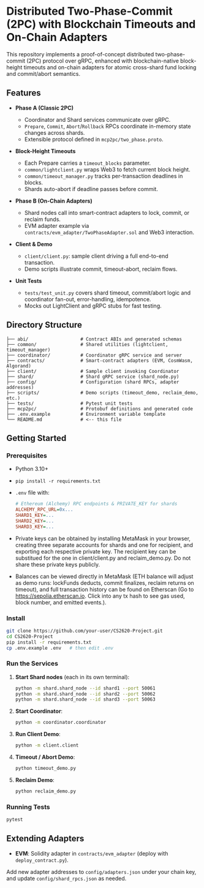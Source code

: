 # Distributed Two-Phase-Commit (2PC) with Blockchain Timeouts and On-Chain Adapters

This repository implements a proof-of-concept distributed two-phase-commit (2PC) protocol over gRPC, enhanced with blockchain-native block-height timeouts and on-chain adapters for atomic cross-shard fund locking and commit/abort semantics.

## Features

* **Phase A (Classic 2PC)**

  * Coordinator and Shard services communicate over gRPC.
  * `Prepare`, `Commit`, `Abort`/`Rollback` RPCs coordinate in-memory state changes across shards.
  * Extensible protocol defined in `mcp2pc/two_phase.proto`.

* **Block-Height Timeouts**

  * Each Prepare carries a `timeout_blocks` parameter.
  * `common/lightclient.py` wraps Web3 to fetch current block height.
  * `common/timeout_manager.py` tracks per-transaction deadlines in blocks.
  * Shards auto-abort if deadline passes before commit.

* **Phase B (On-Chain Adapters)**

  * Shard nodes call into smart-contract adapters to lock, commit, or reclaim funds.
  * EVM adapter example via `contracts/evm_adapter/TwoPhaseAdapter.sol` and Web3 interaction.

* **Client & Demo**

  * `client/client.py`: sample client driving a full end-to-end transaction.
  * Demo scripts illustrate commit, timeout-abort, reclaim flows.

* **Unit Tests**

  * `tests/test_unit.py` covers shard timeout, commit/abort logic and coordinator fan-out, error-handling, idempotence.
  * Mocks out LightClient and gRPC stubs for fast testing.

## Directory Structure

```
├── abi/                   # Contract ABIs and generated schemas
├── common/                # Shared utilities (lightclient, timeout_manager)
├── coordinator/           # Coordinator gRPC service and server
├── contracts/             # Smart-contract adapters (EVM, CosmWasm, Algorand)
├── client/                # Sample client invoking Coordinator
├── shard/                 # Shard gRPC service (shard_node.py)
├── config/                # Configuration (shard RPCs, adapter addresses)
├── scripts/               # Demo scripts (timeout_demo, reclaim_demo, etc.)
├── tests/                 # Pytest unit tests
├── mcp2pc/                # Protobuf definitions and generated code
├── .env.example           # Environment variable template
└── README.md              # <-- this file
```

## Getting Started

### Prerequisites

* Python 3.10+
* `pip install -r requirements.txt`
* `.env` file with:

  ```ini
  # Ethereum (Alchemy) RPC endpoints & PRIVATE_KEY for shards
  ALCHEMY_RPC_URL=0x...  
  SHARD1_KEY=...
  SHARD2_KEY=...
  SHARD3_KEY=...
  ```

* Private keys can be obtained by installing MetaMask in your browser, creating three separate accounts for shards and one for recipient, and exporting each respective private key. The recipient key can be substitued for the one in client/client.py and reclaim_demo.py. Do not share these private keys publicly.
* Balances can be viewed directly in MetaMask (ETH balance will adjust as demo runs: lockFunds deducts, commit finalizes, reclaim returns on timeout), and full transaction history can be found on Etherscan (Go to https://sepolia.etherscan.io. Click into any tx hash to see gas used, block number, and emitted events.).

### Install

```bash
git clone https://github.com/your-user/CS2620-Project.git
cd CS2620-Project
pip install -r requirements.txt
cp .env.example .env   # then edit .env
```

### Run the Services

1. **Start Shard nodes** (each in its own terminal):

   ```bash
   python -m shard.shard_node --id shard1 --port 50061
   python -m shard.shard_node --id shard2 --port 50062
   python -m shard.shard_node --id shard3 --port 50063
   ```

2. **Start Coordinator**:

   ```bash
   python -m coordinator.coordinator
   ```

3. **Run Client Demo**:

   ```bash
   python -m client.client
   ```

4. **Timeout / Abort Demo**:

    ```bash
    python timeout_demo.py
    ```

5. **Reclaim Demo**:

    ```bash
    python reclaim_demo.py
    ```

### Running Tests

```bash
pytest
```

## Extending Adapters

* **EVM**: Solidity adapter in `contracts/evm_adapter` (deploy with `deploy_contract.py`).

Add new adapter addresses to `config/adapters.json` under your chain key, and update `config/shard_rpcs.json` as needed.

